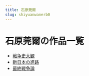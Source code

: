 ```yaml
---
title: 石原莞爾
slug: shiyuanwanerb0
---
```


# 石原莞爾の作品一覧

- [戦争史大観](zhanzhengshidaguana0)
- [新日本の進路](xinribennojinlu3d)
- [最終戦争論](zuizhongzhanzhenglunf2)
